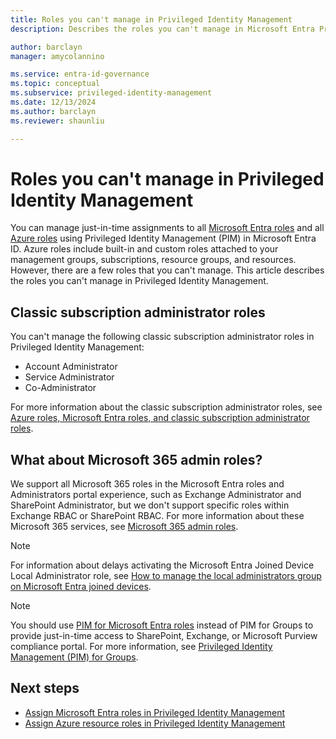 ```yaml
---
title: Roles you can't manage in Privileged Identity Management
description: Describes the roles you can't manage in Microsoft Entra Privileged Identity Management (PIM).

author: barclayn
manager: amycolannino

ms.service: entra-id-governance
ms.topic: conceptual
ms.subservice: privileged-identity-management
ms.date: 12/13/2024
ms.author: barclayn
ms.reviewer: shaunliu

---
```


# Roles you can't manage in Privileged Identity Management

You can manage just-in-time assignments to all [Microsoft Entra roles](~/identity/role-based-access-control/permissions-reference.md) and all [Azure roles](/azure/role-based-access-control/built-in-roles) using Privileged Identity Management (PIM) in Microsoft Entra ID. Azure roles include built-in and custom roles attached to your management groups, subscriptions, resource groups, and resources. However, there are a few roles that you can't manage. This article describes the roles you can't manage in Privileged Identity Management.

## Classic subscription administrator roles

You can't manage the following classic subscription administrator roles in Privileged Identity Management:

- Account Administrator
- Service Administrator
- Co-Administrator

For more information about the classic subscription administrator roles, see [Azure roles, Microsoft Entra roles, and classic subscription administrator roles](/azure/role-based-access-control/rbac-and-directory-admin-roles).

## What about Microsoft 365 admin roles?

We support all Microsoft 365 roles in the Microsoft Entra roles and Administrators portal experience, such as Exchange Administrator and SharePoint Administrator, but we don't support specific roles within Exchange RBAC or SharePoint RBAC. For more information about these Microsoft 365 services, see [Microsoft 365 admin roles](/microsoft-365/admin/add-users/about-admin-roles).

> [!NOTE]
> For information about delays activating the Microsoft Entra Joined Device Local Administrator role, see [How to manage the local administrators group on Microsoft Entra joined devices](../../identity/devices/assign-local-admin.md#manage-the-microsoft-entra-joined-device-local-administrator-role).

> [!NOTE]
> You should use [PIM for Microsoft Entra roles](pim-how-to-add-role-to-user.md) instead of PIM for Groups to provide just-in-time access to SharePoint, Exchange, or Microsoft Purview compliance portal. For more information, see [Privileged Identity Management (PIM) for Groups](concept-pim-for-groups.md#making-group-of-users-eligible-for-microsoft-entra-role). 

## Next steps

- [Assign Microsoft Entra roles in Privileged Identity Management](pim-how-to-add-role-to-user.md)
- [Assign Azure resource roles in Privileged Identity Management](pim-resource-roles-assign-roles.md)
